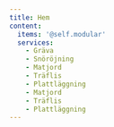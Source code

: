 ```yaml
---
title: Hem
content:
  items: '@self.modular'
  services:
    - Gräva
    - Snöröjning
    - Matjord
    - Träflis
    - Plattläggning
    - Matjord
    - Träflis
    - Plattläggning
---
```

